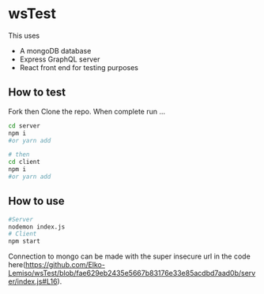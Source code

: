 # wsTest

This uses 
- A mongoDB database
- Express GraphQL server
- React front end for testing purposes

## How to test

Fork then Clone the repo.
When complete run ...

```bash
cd server
npm i 
#or yarn add 

# then
cd client
npm i 
#or yarn add
``` 

## How to use

```bash
#Server
nodemon index.js
# Client
npm start
```

Connection to mongo can be made with the super insecure url in the code here(https://github.com/Elko-Lemiso/wsTest/blob/fae629eb2435e5667b83176e33e85acdbd7aad0b/server/index.js#L16).
